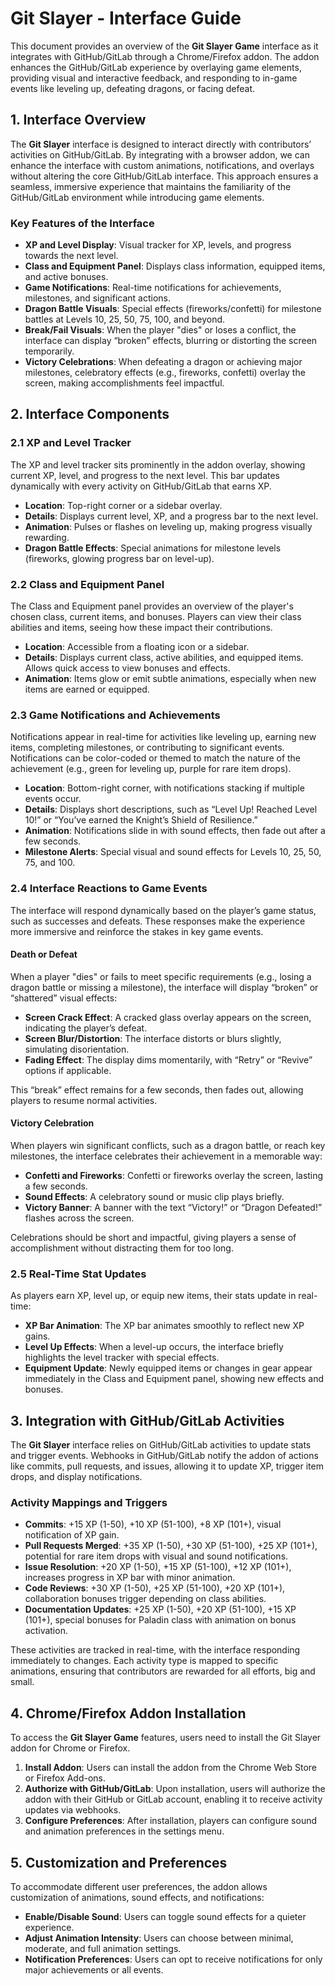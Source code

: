 # Git Slayer - Interface Guide

This document provides an overview of the **Git Slayer Game** interface as it integrates with GitHub/GitLab through a Chrome/Firefox addon. The addon enhances the GitHub/GitLab experience by overlaying game elements, providing visual and interactive feedback, and responding to in-game events like leveling up, defeating dragons, or facing defeat.

## 1. Interface Overview

The **Git Slayer** interface is designed to interact directly with contributors’ activities on GitHub/GitLab. By integrating with a browser addon, we can enhance the interface with custom animations, notifications, and overlays without altering the core GitHub/GitLab interface. This approach ensures a seamless, immersive experience that maintains the familiarity of the GitHub/GitLab environment while introducing game elements.

### Key Features of the Interface

- **XP and Level Display**: Visual tracker for XP, levels, and progress towards the next level.
- **Class and Equipment Panel**: Displays class information, equipped items, and active bonuses.
- **Game Notifications**: Real-time notifications for achievements, milestones, and significant actions.
- **Dragon Battle Visuals**: Special effects (fireworks/confetti) for milestone battles at Levels 10, 25, 50, 75, 100, and beyond.
- **Break/Fail Visuals**: When the player "dies" or loses a conflict, the interface can display “broken” effects, blurring or distorting the screen temporarily.
- **Victory Celebrations**: When defeating a dragon or achieving major milestones, celebratory effects (e.g., fireworks, confetti) overlay the screen, making accomplishments feel impactful.

## 2. Interface Components

### 2.1 XP and Level Tracker

The XP and level tracker sits prominently in the addon overlay, showing current XP, level, and progress to the next level. This bar updates dynamically with every activity on GitHub/GitLab that earns XP.

- **Location**: Top-right corner or a sidebar overlay.
- **Details**: Displays current level, XP, and a progress bar to the next level.
- **Animation**: Pulses or flashes on leveling up, making progress visually rewarding.
- **Dragon Battle Effects**: Special animations for milestone levels (fireworks, glowing progress bar on level-up).

### 2.2 Class and Equipment Panel

The Class and Equipment panel provides an overview of the player's chosen class, current items, and bonuses. Players can view their class abilities and items, seeing how these impact their contributions.

- **Location**: Accessible from a floating icon or a sidebar.
- **Details**: Displays current class, active abilities, and equipped items. Allows quick access to view bonuses and effects.
- **Animation**: Items glow or emit subtle animations, especially when new items are earned or equipped.

### 2.3 Game Notifications and Achievements

Notifications appear in real-time for activities like leveling up, earning new items, completing milestones, or contributing to significant events. Notifications can be color-coded or themed to match the nature of the achievement (e.g., green for leveling up, purple for rare item drops).

- **Location**: Bottom-right corner, with notifications stacking if multiple events occur.
- **Details**: Displays short descriptions, such as “Level Up! Reached Level 10!” or “You’ve earned the Knight’s Shield of Resilience.”
- **Animation**: Notifications slide in with sound effects, then fade out after a few seconds.
- **Milestone Alerts**: Special visual and sound effects for Levels 10, 25, 50, 75, and 100.

### 2.4 Interface Reactions to Game Events

The interface will respond dynamically based on the player’s game status, such as successes and defeats. These responses make the experience more immersive and reinforce the stakes in key game events.

#### Death or Defeat

When a player "dies" or fails to meet specific requirements (e.g., losing a dragon battle or missing a milestone), the interface will display “broken” or “shattered” visual effects:

- **Screen Crack Effect**: A cracked glass overlay appears on the screen, indicating the player’s defeat.
- **Screen Blur/Distortion**: The interface distorts or blurs slightly, simulating disorientation.
- **Fading Effect**: The display dims momentarily, with “Retry” or “Revive” options if applicable.

This “break” effect remains for a few seconds, then fades out, allowing players to resume normal activities.

#### Victory Celebration

When players win significant conflicts, such as a dragon battle, or reach key milestones, the interface celebrates their achievement in a memorable way:

- **Confetti and Fireworks**: Confetti or fireworks overlay the screen, lasting a few seconds.
- **Sound Effects**: A celebratory sound or music clip plays briefly.
- **Victory Banner**: A banner with the text “Victory!” or “Dragon Defeated!” flashes across the screen.

Celebrations should be short and impactful, giving players a sense of accomplishment without distracting them for too long.

### 2.5 Real-Time Stat Updates

As players earn XP, level up, or equip new items, their stats update in real-time:

- **XP Bar Animation**: The XP bar animates smoothly to reflect new XP gains.
- **Level Up Effects**: When a level-up occurs, the interface briefly highlights the level tracker with special effects.
- **Equipment Update**: Newly equipped items or changes in gear appear immediately in the Class and Equipment panel, showing new effects and bonuses.

## 3. Integration with GitHub/GitLab Activities

The **Git Slayer** interface relies on GitHub/GitLab activities to update stats and trigger events. Webhooks in GitHub/GitLab notify the addon of actions like commits, pull requests, and issues, allowing it to update XP, trigger item drops, and display notifications.

### Activity Mappings and Triggers

- **Commits**: +15 XP (1-50), +10 XP (51-100), +8 XP (101+), visual notification of XP gain.
- **Pull Requests Merged**: +35 XP (1-50), +30 XP (51-100), +25 XP (101+), potential for rare item drops with visual and sound notifications.
- **Issue Resolution**: +20 XP (1-50), +15 XP (51-100), +12 XP (101+), increases progress in XP bar with minor animation.
- **Code Reviews**: +30 XP (1-50), +25 XP (51-100), +20 XP (101+), collaboration bonuses trigger depending on class abilities.
- **Documentation Updates**: +25 XP (1-50), +20 XP (51-100), +15 XP (101+), special bonuses for Paladin class with animation on bonus activation.

These activities are tracked in real-time, with the interface responding immediately to changes. Each activity type is mapped to specific animations, ensuring that contributors are rewarded for all efforts, big and small.

## 4. Chrome/Firefox Addon Installation

To access the **Git Slayer Game** features, users need to install the Git Slayer addon for Chrome or Firefox.

1. **Install Addon**: Users can install the addon from the Chrome Web Store or Firefox Add-ons.
2. **Authorize with GitHub/GitLab**: Upon installation, users will authorize the addon with their GitHub or GitLab account, enabling it to receive activity updates via webhooks.
3. **Configure Preferences**: After installation, players can configure sound and animation preferences in the settings menu.

## 5. Customization and Preferences

To accommodate different user preferences, the addon allows customization of animations, sound effects, and notifications:

- **Enable/Disable Sound**: Users can toggle sound effects for a quieter experience.
- **Adjust Animation Intensity**: Users can choose between minimal, moderate, and full animation settings.
- **Notification Preferences**: Users can opt to receive notifications for only major achievements or all events.
